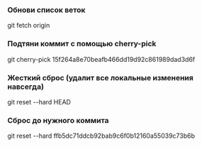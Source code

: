 ### Обнови список веток
git fetch origin

### Подтяни коммит с помощью cherry-pick
git cherry-pick 15f264a8e70beafb466dd19d92c861989dad3d6f


### Жесткий сброс (удалит все локальные изменения навсегда)
git reset --hard HEAD

### Сброс до нужного коммита
git reset --hard ffb5dc71ddcb92bab9c6f0b12160a55039c73b6b
